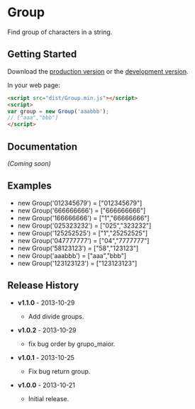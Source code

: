 # Group

Find group of characters in a string.

## Getting Started
Download the [production version][min] or the [development version][max].

[min]: https://raw.github.com/rbarros/group.js/master/dist/Group.min.js
[max]: https://raw.github.com/rbarros/group.js/master/dist/Group.js

In your web page:

```html
<script src="dist/Group.min.js"></script>
<script>
var group = new Group('aaabbb');
// ["aaa","bbb"]
</script>
```

## Documentation
_(Coming soon)_

## Examples
 * new Group('012345679')  = ["012345679"]
 * new Group('666666666')  = ["666666666"]
 * new Group('166666666')  = ["1","66666666"]
 * new Group('025323232')  = ["025","323232"]
 * new Group('125252525')  = ["1","25252525"]
 * new Group('047777777')  = ["04","7777777"]
 * new Group('58123123')  = ["58","123123"]
 * new Group('aaabbb')  = ["aaa","bbb"]
 * new Group('123123123')  = ["123123123"]

## Release History

* **v1.1.0** - 2013-10-29
   - Add divide groups.

* **v1.0.2** - 2013-10-29
   - fix bug order by grupo_maior.

* **v1.0.1** - 2013-10-25
   - Fix bug return group.

* **v1.0.0** - 2013-10-21
   - Initial release.
